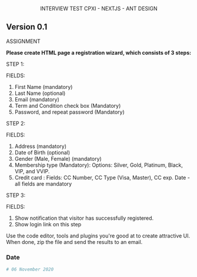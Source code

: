 <p align="center">
 INTERVIEW TEST CPXI - NEXTJS - ANT DESIGN
</p>

## Version 0.1

ASSIGNMENT

<strong>Please create HTML page a registration wizard, which consists of 3 steps:</strong>
<p>STEP 1:</p>
<p>FIELDS:</p>
<ol>
  <li>First Name (mandatory)
</li>
  <li>Last Name (optional)</li>
  <li>Email (mandatory)</li>
  <li>Term and Condition check box (Mandatory)</li>
  <li>Password, and repeat password (Mandatory)</li>
</ol>
<p>STEP 2:</p>
<p>FIELDS:</p>
<ol>
  <li>Address (mandatory)
</li>
  <li>Date of Birth (optional)</li>
  <li>Gender (Male, Female) (mandatory)</li>
  <li>Membership type (Mandatory):
Options: Silver, Gold, Platinum, Black, VIP, and VVIP.</li>
  <li>Credit card :
Fields: CC Number, CC Type (Visa, Master), CC exp. Date - all
fields are mandatory</li>
</ol>
<p>STEP 3:</p>
<p>FIELDS:</p>
<ol>
  <li>Show notification that visitor has successfully registered.

</li>
  <li>Show login link on this step</li>
</ol>
<p>
Use the code editor, tools and plugins you're good at to create attractive UI.
When done, zip the file and send the results to an email.
</p>

### Date

```bash
# 06 November 2020
```
